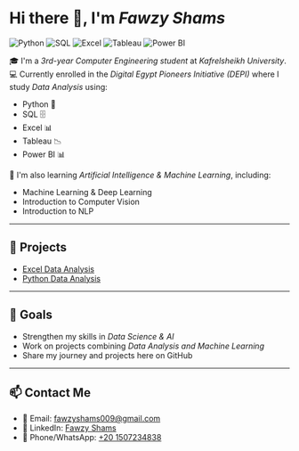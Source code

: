 # Hi there 👋, I'm *Fawzy Shams*

![Python](https://img.shields.io/badge/-Python-3670A0?style=flat-square&logo=python&logoColor=FFE873)
![SQL](https://img.shields.io/badge/-SQL-4479A1?style=flat-square&logo=mysql&logoColor=white)
![Excel](https://img.shields.io/badge/-Excel-217346?style=flat-square&logo=microsoft-excel&logoColor=white)
![Tableau](https://img.shields.io/badge/-Tableau-E97627?style=flat-square&logo=tableau&logoColor=white)
![Power BI](https://img.shields.io/badge/-PowerBI-F2C811?style=flat-square&logo=power-bi&logoColor=black)

🎓 I'm a *3rd-year Computer Engineering student* at *Kafrelsheikh University*.  
💻 Currently enrolled in the *Digital Egypt Pioneers Initiative (DEPI)* where I study *Data Analysis* using:  
- Python 🐍  
- SQL 🗄  
- Excel 📊  
- Tableau 📉  
- Power BI 📊  

🤖 I'm also learning *Artificial Intelligence & Machine Learning*, including:  
- Machine Learning & Deep Learning  
- Introduction to Computer Vision  
- Introduction to NLP  

---

## 🚀 Projects
- [Excel Data Analysis](https://github.com/fawzyshams/excel-data-analysis)  
- [Python Data Analysis](https://github.com/fawzyshams/Python-data-analysis)  

---

## 🎯 Goals
- Strengthen my skills in *Data Science & AI*  
- Work on projects combining *Data Analysis and Machine Learning*  
- Share my journey and projects here on GitHub  
---

## 📫 Contact Me
- 📧 Email: [fawzyshams009@gmail.com](mailto:fawzyshams009@gmail.com)  
- 💼 LinkedIn: [Fawzy Shams](https://www.linkedin.com/in/fawzy-shams-567a57357)  
- 📱 Phone/WhatsApp: ‪[+20 1507234838‬](tel:‪+201507234838‬)
